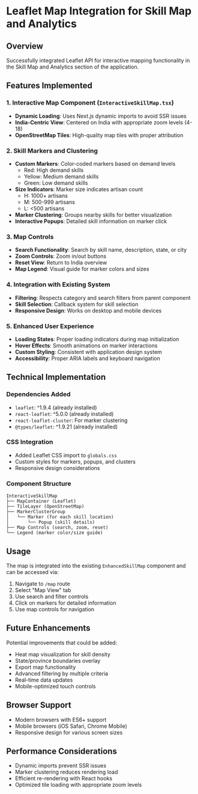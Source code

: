 # Leaflet Map Integration for Skill Map and Analytics

## Overview
Successfully integrated Leaflet API for interactive mapping functionality in the Skill Map and Analytics section of the application.

## Features Implemented

### 1. Interactive Map Component (`InteractiveSkillMap.tsx`)
- **Dynamic Loading**: Uses Next.js dynamic imports to avoid SSR issues
- **India-Centric View**: Centered on India with appropriate zoom levels (4-18)
- **OpenStreetMap Tiles**: High-quality map tiles with proper attribution

### 2. Skill Markers and Clustering
- **Custom Markers**: Color-coded markers based on demand levels
  - Red: High demand skills
  - Yellow: Medium demand skills  
  - Green: Low demand skills
- **Size Indicators**: Marker size indicates artisan count
  - H: 1000+ artisans
  - M: 500-999 artisans
  - L: <500 artisans
- **Marker Clustering**: Groups nearby skills for better visualization
- **Interactive Popups**: Detailed skill information on marker click

### 3. Map Controls
- **Search Functionality**: Search by skill name, description, state, or city
- **Zoom Controls**: Zoom in/out buttons
- **Reset View**: Return to India overview
- **Map Legend**: Visual guide for marker colors and sizes

### 4. Integration with Existing System
- **Filtering**: Respects category and search filters from parent component
- **Skill Selection**: Callback system for skill selection
- **Responsive Design**: Works on desktop and mobile devices

### 5. Enhanced User Experience
- **Loading States**: Proper loading indicators during map initialization
- **Hover Effects**: Smooth animations on marker interactions
- **Custom Styling**: Consistent with application design system
- **Accessibility**: Proper ARIA labels and keyboard navigation

## Technical Implementation

### Dependencies Added
- `leaflet`: ^1.9.4 (already installed)
- `react-leaflet`: ^5.0.0 (already installed)
- `react-leaflet-cluster`: For marker clustering
- `@types/leaflet`: ^1.9.21 (already installed)

### CSS Integration
- Added Leaflet CSS import to `globals.css`
- Custom styles for markers, popups, and clusters
- Responsive design considerations

### Component Structure
```
InteractiveSkillMap
├── MapContainer (Leaflet)
├── TileLayer (OpenStreetMap)
├── MarkerClusterGroup
│   └── Marker (for each skill location)
│       └── Popup (skill details)
├── Map Controls (search, zoom, reset)
└── Legend (marker color/size guide)
```

## Usage

The map is integrated into the existing `EnhancedSkillMap` component and can be accessed via:

1. Navigate to `/map` route
2. Select "Map View" tab
3. Use search and filter controls
4. Click on markers for detailed information
5. Use map controls for navigation

## Future Enhancements

Potential improvements that could be added:
- Heat map visualization for skill density
- State/province boundaries overlay
- Export map functionality
- Advanced filtering by multiple criteria
- Real-time data updates
- Mobile-optimized touch controls

## Browser Support

- Modern browsers with ES6+ support
- Mobile browsers (iOS Safari, Chrome Mobile)
- Responsive design for various screen sizes

## Performance Considerations

- Dynamic imports prevent SSR issues
- Marker clustering reduces rendering load
- Efficient re-rendering with React hooks
- Optimized tile loading with appropriate zoom levels
